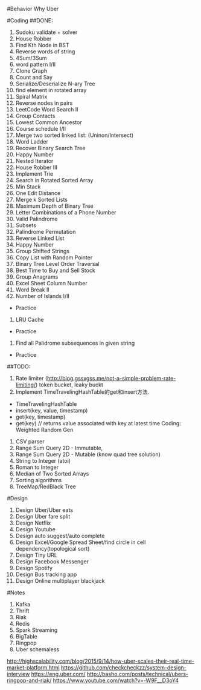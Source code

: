 #Behavior
Why Uber

#Coding
##DONE:
1. Sudoku validate + solver
1. House Robber
1. Find Kth Node in BST
1. Reverse words of string
1. 4Sum/3Sum
1. word pattern I/II
1. Clone Graph
1. Count and Say
1. Serialize/Deserialize N-ary Tree
1. find element in rotated array
1. Spiral Matrix
1. Reverse nodes in pairs
1. LeetCode Word Search II
1. Group Contacts
1. Lowest Common Ancestor
1. Course schedule I/II
1. Merge two sorted linked list: (Uninon/Intersect)
1. Word Ladder
1. Recover Binary Search Tree
1. Happy Number
1. Nested Iterator
1. House Robber III
1. Implement Trie
1. Search in Rotated Sorted Array
1. Min Stack
1. One Edit Distance
1. Merge k Sorted Lists
1. Maximum Depth of Binary Tree
1. Letter Combinations of a Phone Number
1. Valid Palindrome
1. Subsets
1. Palindrome Permutation
1. Reverse Linked List
1. Happy Number
1. Group Shifted Strings
1. Copy List with Random Pointer
1. Binary Tree Level Order Traversal
1. Best Time to Buy and Sell Stock
1. Group Anagrams
1. Excel Sheet Column Number
1. Word Break II
1. Number of Islands I/II
  * Practice
1. LRU Cache
  * Practice
1. Find all Palidrome subsequences in given string
  * Practice

##TODO:
1. Rate limiter (http://blog.gssxgss.me/not-a-simple-problem-rate-limiting/) token bucket, leaky buckt
1. Implement TimeTravelingHashTable的get和insert方法.
* TimeTravelingHashTable
* insert(key, value, timestamp)
* get(key, timestamp)
* get(key) // returns value associated with key at latest time
Coding: Weighted Random Gen
1. CSV parser
1. Range Sum Query 2D - Immutable,
1. Range Sum Query 2D - Mutable (know quad tree solution)
1. String to Integer (atoi)
1. Roman to Integer
1. Median of Two Sorted Arrays
1. Sorting algorithms
1. TreeMap/RedBlack Tree

#Design
1. Design Uber/Uber eats
1. Design Uber fare split
1. Design Netflix
1. Design Youtube
1. Design auto suggest/auto complete
1. Design Excel/Google Spread Sheet/find circle in cell dependency(topological sort)
1. Design Tiny URL
1. Design Facebook Messenger
1. Design Spotify
1. Design Bus tracking app
1. Design Online multiplayer blackjack

#Notes
1. Kafka
1. Thrift
1. Riak
1. Redis
1. Spark Streaming
1. BigTable
1. Ringpop
1. Uber schemaless

http://highscalability.com/blog/2015/9/14/how-uber-scales-their-real-time-market-platform.html
https://github.com/checkcheckzz/system-design-interview
https://eng.uber.com/
http://basho.com/posts/technical/ubers-ringpop-and-riak/
https://www.youtube.com/watch?v=-W9F__D3oY4
